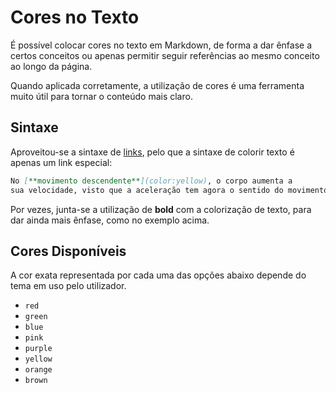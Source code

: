 # Cores no Texto

É possível colocar cores no texto em Markdown, de forma a dar ênfase a certos
conceitos ou apenas permitir seguir referências ao mesmo conceito ao longo da página.

Quando aplicada corretamente, a utilização de cores é uma ferramenta muito útil
para tornar o conteúdo mais claro.

## Sintaxe

Aproveitou-se a sintaxe de [links](./common-mark.md#links), pelo que a sintaxe
de colorir texto é apenas um link especial:

```md
No [**movimento descendente**](color:yellow), o corpo aumenta a
sua velocidade, visto que a aceleração tem agora o sentido do movimento.
```

Por vezes, junta-se a utilização de **bold** com a colorização de texto, para dar ainda mais ênfase, como no exemplo acima.

## Cores Disponíveis

A cor exata representada por cada uma das opções abaixo depende do tema em uso pelo utilizador.

- `red`
- `green`
- `blue`
- `pink`
- `purple`
- `yellow`
- `orange`
- `brown`
